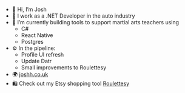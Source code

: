 - 👋 Hi, I’m Josh
- 🚗 I work as a .NET Developer in the auto industry
- 🥋 I’m currently building tools to support martial arts teachers using
  - C#
  - React Native
  - Postgres
- ⚙ In the pipeline:
  - Profile UI refresh
  - Update Datr
  - Small improvements to Roulettesy
- 🌍 [joshh.co.uk](https://www.joshh.co.uk)
- 🛍 Check out my Etsy shopping tool [Roulettesy](https://roulettesy.netlify.app/)
<!---
StalaK/StalaK is a ✨ special ✨ repository because its `README.md` (this file) appears on your GitHub profile.
You can click the Preview link to take a look at your changes.
--->

